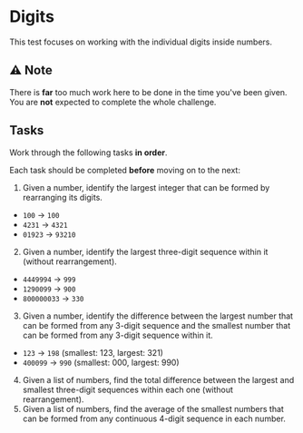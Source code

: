 # Digits

This test focuses on working with the individual digits inside numbers.

## ⚠️ Note

There is **far** too much work here to be done in the time you've been given. You are **not** expected to complete the whole challenge. 

## Tasks

Work through the following tasks **in order**. 

Each task should be completed **before** moving on to the next:

1. Given a number, identify the largest integer that can be formed by rearranging its digits.
  - `100` -> `100`
  - `4231` -> `4321`
  - `01923` -> `93210`
2. Given a number, identify the largest three-digit sequence within it (without rearrangement).
  - `4449994` -> `999`
  - `1290099` -> `900`
  - `800000033` -> `330`
3. Given a number, identify the difference between the largest number that can be formed from any 3-digit sequence and the smallest number that can be formed from any 3-digit sequence within it.
  - `123` -> `198` (smallest: 123, largest: 321)
  - `400099` -> `990` (smallest: 000, largest: 990)   
4. Given a list of numbers, find the total difference between the largest and smallest three-digit sequences within each one (without rearrangement).
5. Given a list of numbers, find the average of the smallest numbers that can be formed from any continuous 4-digit sequence in each number.
